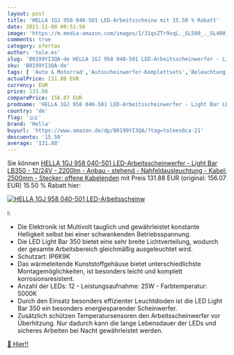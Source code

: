 ```yaml
---
layout: post
title: 'HELLA 1GJ 958 040-501 LED-Arbeitsscheinw mit 15.50 % Rabatt'
date: 2021-11-08 00:51:50
image: 'https://m.media-amazon.com/images/I/31qsZTr9vqL._SL500_._SL400_.jpg'
comments: true
category: ofertas
author: 'tole.es'
slug: 'B0199YI3QA-de HELLA 1GJ 958 040-501 LED-Arbeitsscheinwerfer - Light Bar...'
sku: 'B0199YI3QA-de'
tags: [ 'Auto & Motorrad','Autoscheinwerfer-Komplettsets','Beleuchtung, Ersatz- & Einbauteile','Ersatz-, Tuning- & Verschleißteile','Leuchten & Leuchtenteile','Tagfahrlicht','hella', ]
actualPrice: 131.88 EUR
currency: EUR
price: 131.88
comparePrice: 156.07 EUR
prodname: 'HELLA 1GJ 958 040-501 LED-Arbeitsscheinwerfer - Light Bar LB350 - 12/24V - 2200lm - Anbau - stehend - Nahfeldausleuchtung - Kabel: 2500mm - Stecker: offene Kabelenden'
country: 'de'
flag: '🇩🇪'
brand: 'Hella'
buyurl: 'https://www.amazon.de/dp/B0199YI3QA/?tag=tolees0ca-21'
descuento: '15.50'
average: '131.88'
---
```


Sie können [HELLA 1GJ 958 040-501 LED-Arbeitsscheinwerfer - Light Bar LB350 - 12/24V - 2200lm - Anbau - stehend - Nahfeldausleuchtung - Kabel: 2500mm - Stecker: offene Kabelenden](https://www.amazon.de/dp/B0199YI3QA/?tag=tolees0ca-21) mit Preis 131.88 EUR (original: 156.07 EUR) 15.50 % Rabatt hier:

[![HELLA 1GJ 958 040-501 LED-Arbeitsscheinw](https://m.media-amazon.com/images/I/31qsZTr9vqL._SL500_._SL400_.jpg)](https://www.amazon.de/dp/B0199YI3QA/?tag=tolees0ca-21)

ℹ️:

- Die Elektronik ist Multivolt tauglich und gewährleistet konstante Helligkeit selbst bei einer schwankenden Betriebsspannung.
- Die LED Light Bar 350 bietet eine sehr breite Lichtverteilung, wodurch der gesamte Arbeitsbereich gleichmäßig ausgeleuchtet wird.
- Schutzart: IP6K9K
- Das wärmeleitende Kunststoffgehäuse bietet unterschiedlichste Montagemöglichkeiten, ist besonders leicht und komplett korrosionsresistent.
- Anzahl der LEDs: 12 - Leistungsaufnahme: 25W - Farbtemperatur: 5000K
- Durch den Einsatz besonders effizienter Leuchtdioden ist die LED Light Bar 350 ein besonders energiesparender Scheinwerfer.
- Zusätzlich schützen Temperatursensoren den Arbeitsscheinwerfer vor Überhitzung. Nur dadurch kann die lange Lebensdauer der LEDs und sicheres Arbeiten bei Nacht gewährleistet werden.

[🛒 Hier!!](https://www.amazon.de/dp/B0199YI3QA/?tag=tolees0ca-21)
